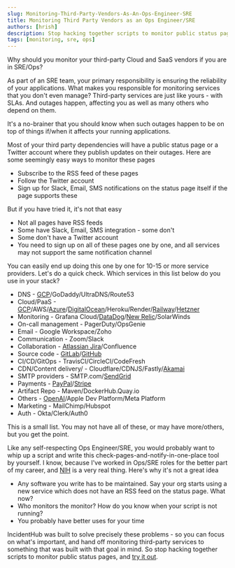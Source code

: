 ```yaml
---
slug: Monitoring-Third-Party-Vendors-As-An-Ops-Engineer-SRE
title: Monitoring Third Party Vendors as an Ops Engineer/SRE
authors: [hrish]
description: Stop hacking together scripts to monitor public status pages.
tags: [monitoring, sre, ops]
---
```


Why should you monitor your third-party Cloud and SaaS vendors if you are in SRE/Ops?

As part of an SRE team, your primary responsibility is ensuring the reliability of your applications. What makes you
responsible for monitoring services that you don't even manage? Third-party services are just
like yours - with SLAs. And outages happen, affecting you as well as many others who depend on them.

It's a no-brainer that you should know when such outages happen to be on top of things if/when it affects your running applications.

Most of your third party dependencies will have a public status page or a Twitter account 
where they publish updates on their outages. Here are some seemingly easy ways to monitor these pages
- Subscribe to the RSS feed of these pages
- Follow the Twitter account
- Sign up for Slack, Email, SMS notifications on the status page itself if the page supports these

But if you have tried it, it's not that easy
- Not all pages have RSS feeds
- Some have Slack, Email, SMS integration - some don't
- Some don't have a Twitter account
- You need to sign up on all of these pages one by one, and all services may not support the same notification channel

You can easily end up doing this one by one for 10-15 or more service providers. Let's do a quick check. 
Which services in this list below do you use in your stack?

- DNS - [GCP](https://incidenthub.cloud/service/googlecloudplatform)/GoDaddy/UltraDNS/Route53
- Cloud/PaaS - [GCP](https://incidenthub.cloud/service/googlecloudplatform)/AWS/[Azure](https://incidenthub.cloud/service/azure)/[DigitalOcean](https://incidenthub.cloud/service/digitalocean)/Heroku/Render/[Railway](https://incidenthub.cloud/service/railway)/[Hetzner](https://incidenthub.cloud/service/hetzner)
- Monitoring - Grafana Cloud/[DataDog](https://incidenthub.cloud/service/datadog)/[New Relic](https://incidenthub.cloud/service/newrelic)/SolarWinds
- On-call management - PagerDuty/OpsGenie
- Email - Google Workspace/Zoho
- Communication - Zoom/Slack
- Collaboration - [Atlassian Jira](https://incidenthub.cloud/service/jira)/Confluence
- Source code - [GitLab](https://incidenthub.cloud/service/gitlab)/[GitHub](https://incidenthub.cloud/service/github)
- CI/CD/GitOps - TravisCI/CircleCI/CodeFresh
- CDN/Content delivery/ - Cloudflare/CDNJS/Fastly/[Akamai](https://incidenthub.cloud/service/akamai)
- SMTP providers - SMTP.com/[SendGrid](https://incidenthub.cloud/service/sendgrid)
- Payments - [PayPal](https://incidenthub.cloud/service/paypal)/[Stripe](https://incidenthub.cloud/service/stripe)
- Artifact Repo - Maven/DockerHub.Quay.io
- Others - [OpenAI](https://incidenthub.cloud/service/openai)/Apple Dev Platform/Meta Platform
- Marketing - MailChimp/Hubspot
- Auth - Okta/Clerk/Auth0

This is a small list. You may not have all of these, or may have more/others, but you get the point.

Like any self-respecting Ops Engineer/SRE, you would probably want to whip up a script and write this check-pages-and-notify-in-one-place
tool by yourself. I know, because I've worked in Ops/SRE roles for the better part of my career, and [NIH](https://en.wikipedia.org/wiki/Not_invented_here) 
is a very real thing. Here's why it's not a great idea
- Any software you write has to be maintained. Say your org starts using a new service which does not have an RSS feed on the status page. What now?
- Who monitors the monitor? How do you know when your script is not running?
- You probably have better uses for your time

IncidentHub was built to solve precisely these problems - so you can focus on what's important, and hand off monitoring third-party services 
to something that was built with that goal in mind. So stop hacking together scripts to monitor public status pages, and [try it out](https://incidenthub.cloud/).
